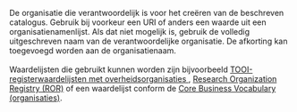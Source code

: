 De organisatie die verantwoordelijk is voor het creëren van de beschreven catalogus. Gebruik bij voorkeur een URI of anders een waarde uit een organisatienamenlijst. Als dat niet mogelijk is, gebruik de volledig uitgeschreven naam van de verantwoordelijke organisatie. De afkorting kan toegevoegd worden aan de organisatienaam.
<br/>
<br/>
Waardelijsten die gebruikt kunnen worden zijn bijvoorbeeld <a href='https://standaarden.overheid.nl/tooi/waardelijsten/' target='_blank'>TOOI-registerwaardelijsten met overheidsorganisaties </a>, <a href='https://ror.org/' target='_blank'>Research Organization Registry (ROR)</a> of een waardelijst conform de <a href='https://semiceu.github.io/Core-Business-Vocabulary/releases/2.1.0/' target='_blank'>Core Business Vocabulary (organisaties)</a>.
